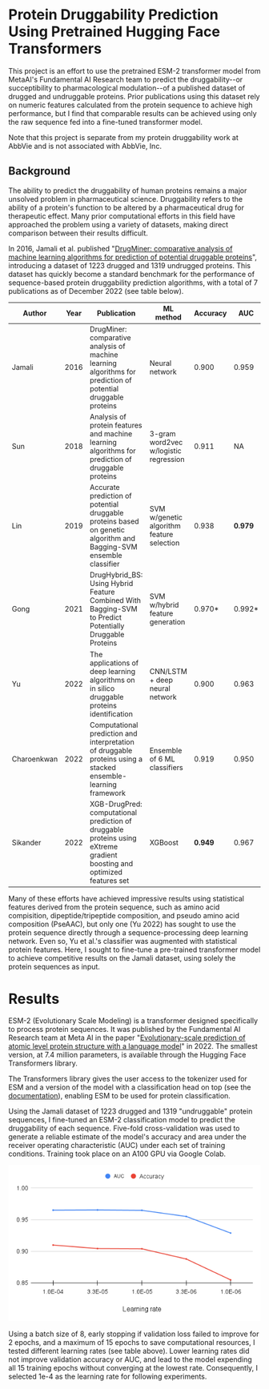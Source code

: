 # Protein Druggability Prediction Using Pretrained Hugging Face Transformers

This project is an effort to use the pretrained ESM-2 transformer model from MetaAI's Fundamental AI Research team to predict the druggability--or succeptibility to pharmacological modulation--of a published dataset of drugged and undruggable proteins. Prior publications using this dataset rely on numeric features calculated from the protein sequence to achieve high performance, but I find that comparable results can be achieved using only the raw sequence fed into a fine-tuned transformer model.

Note that this project is separate from my protein druggability work at AbbVie and is not associated with AbbVie, Inc.

## Background

The ability to predict the druggability of human proteins remains a major unsolved problem in pharmaceutical science. Druggability refers to the ability of a protein's function to be altered by a pharmaceutical drug for therapeutic effect. Many prior computational efforts in this field have approached the problem using a variety of datasets, making direct comparison between their results difficult.

In 2016, Jamali et al. published "[DrugMiner: comparative analysis of machine learning algorithms for prediction of potential druggable proteins](https://www.sciencedirect.com/science/article/abs/pii/S1359644616000271?via%3Dihub)", introducing a dataset of 1223 drugged and 1319 undrugged proteins. This dataset has quickly become a standard benchmark for the performance of sequence-based protein druggability prediction algorithms, with a total of 7 publications as of December 2022 (see table below).

| Author      | Year | Publication                                                                                                                    | ML method                                 | Accuracy | AUC    |
|-------------|------|-------------------------------------------------------------------------------------------------------------------------|-------------------------------------------|----------|--------|
| Jamali      | 2016 | DrugMiner: comparative analysis of machine learning algorithms for prediction of potential druggable proteins           |               Neural network              |   0.900  |  0.959 |
| Sun         | 2018 | Analysis of protein features and machine learning algorithms for prediction of druggable proteins                       |   3-gram word2vec w/logistic regression   |   0.911  |   NA   |
| Lin         | 2019 | Accurate prediction of potential druggable proteins based on genetic algorithm and Bagging-SVM ensemble classifier      | SVM w/genetic algorithm feature selection |   0.938  |  **0.979** |
| Gong        | 2021 | DrugHybrid_BS: Using Hybrid Feature Combined With Bagging-SVM to Predict Potentially Druggable Proteins                 |      SVM w/hybrid feature generation      |  0.970*  | 0.992* |
| Yu          | 2022 | The applications of deep learning algorithms on in silico druggable proteins identification                             |       CNN/LSTM + deep neural network      |   0.900  |  0.963 |
| Charoenkwan | 2022 | Computational prediction and interpretation of druggable proteins using a stacked ensemble-learning framework           |        Ensemble of 6 ML classifiers       |   0.919  |  0.950 |
| Sikander    | 2022 | XGB-DrugPred: computational prediction of druggable proteins using eXtreme gradient boosting and optimized features set |                  XGBoost                  |   **0.949**  |  0.967 |

Many of these efforts have achieved impressive results using statistical features derived from the protein sequence, such as amino acid compisition, dipeptide/tripeptide composition, and pseudo amino acid composition (PseAAC), but only one (Yu 2022) has sought to use the protein sequence directly through a sequence-processing deep learning network. Even so, Yu et al.'s classifier was augmented with statistical protein features. Here, I sought to fine-tune a pre-trained transformer model to achieve competitive results on the Jamali dataset, using solely the protein sequences as input.

# Results

ESM-2 (Evolutionary Scale Modeling) is a transformer designed specifically to process protein sequences. It was published by the Fundamental AI Research team at Meta AI in the paper "[Evolutionary-scale prediction of atomic level protein structure with a language model](https://www.biorxiv.org/content/10.1101/2022.07.20.500902v2)" in 2022. The smallest version, at 7.4 million parameters, is available through the Hugging Face Transformers library.

The Transformers library gives the user access to the tokenizer used for ESM and a version of the model with a classification head on top (see the [documentation](https://huggingface.co/docs/transformers/model_doc/esm#transformers.TFEsmForSequenceClassification)), enabling ESM to be used for protein classification.

Using the Jamali dataset of 1223 drugged and 1319 "undruggable" protein sequences, I fine-tuned an ESM-2 classification model to predict the druggability of each sequence. Five-fold cross-validation was used to generate a reliable estimate of the model's accuracy and area under the receiver operating characteristic (AUC) under each set of training conditions. Training took place on an A100 GPU via Google Colab.

![](https://github.com/mcunningham1440/transformer-druggability/blob/main/assets/learn_rate_chart.png)

Using a batch size of 8, early stopping if validation loss failed to improve for 2 epochs, and a maximum of 15 epochs to save computational resources, I tested different learning rates (see table above). Lower learning rates did not improve validation accuracy or AUC, and lead to the model expending all 15 training epochs without converging at the lowest rate. Consequently, I selected 1e-4 as the learning rate for following experiments.
